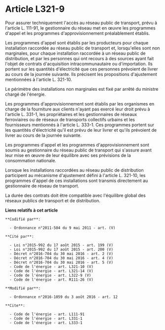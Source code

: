 # Article L321-9

Pour assurer techniquement l'accès au réseau public de transport, prévu à l'article L. 111-91, le gestionnaire du réseau met
en œuvre les programmes d'appel et les programmes d'approvisionnement préalablement établis.

Les programmes d'appel sont établis par les producteurs pour chaque installation raccordée au réseau public de transport et,
lorsqu'elles sont non marginales, pour chaque installation raccordée à un réseau public de distribution, et par les personnes
qui ont recours à des sources ayant fait l'objet de contrats d'acquisition intracommunautaire ou d'importation. Ils portent
sur les quantités d'électricité que ces personnes prévoient de livrer au cours de la journée suivante. Ils précisent les
propositions d'ajustement mentionnées à l'article L. 321-10.

Le périmètre des installations non marginales est fixé par arrêté du ministre chargé de l'énergie.

Les programmes d'approvisionnement sont établis par les organismes en charge de la fourniture aux clients n'ayant pas exercé
leur droit prévu à l'article L. 331-1, les propriétaires et les gestionnaires de réseaux ferroviaires ou de réseaux de
transports collectifs urbains et les fournisseurs mentionnés à l'article L. 333-1. Ces programmes portent sur les quantités
d'électricité qu'il est prévu de leur livrer et qu'ils prévoient de livrer au cours de la journée suivante.

Les programmes d'appel et les programmes d'approvisionnement sont soumis au gestionnaire du réseau public de transport qui
s'assure avant leur mise en œuvre de leur équilibre avec ses prévisions de la consommation nationale.

Lorsque les installations raccordées au réseau public de distribution participent au mécanisme d'ajustement défini à
l'article L. 321-10, les programmes d'appel de ces installations sont transmis directement au gestionnaire de réseau de
transport.

La durée des contrats doit être compatible avec l'équilibre global des réseaux publics de transport et de distribution.

**Liens relatifs à cet article**

	**Codifié par**:

	  - Ordonnance n°2011-504 du 9 mai 2011 - art. (V)

	**Cité par**:

	  - Loi n°2015-992 du 17 août 2015 - art. 199 (V)
	  - Loi n°2015-992 du 17 août 2015 - art. 200 (V)
	  - Décret n°2016-704 du 30 mai 2016 - art. 2 (V)
	  - Décret n°2016-704 du 30 mai 2016 - art. 4 (V)
	  - Décret n°2016-704 du 30 mai 2016 - art. 5 (V)
	  - Code de l'énergie - art. L321-10 (V)
	  - Code de l'énergie - art. L321-14 (V)
	  - Code de l'énergie - art. L322-9 (V)
	  - Code de l'énergie - art. R111-26 (V)

	**Modifié par**:

	  - Ordonnance n°2016-1059 du 3 août 2016 - art. 12

	**Cite**:

	  - Code de l'énergie - art. L111-91
	  - Code de l'énergie - art. L331-1
	  - Code de l'énergie - art. L333-1
